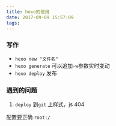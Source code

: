 ```yaml
---
title: hexo的使用
date: 2017-09-09 15:57:09
tags:
---
```


### 写作
- `hexo new "文件名"`
- `hexo generate` 可以追加`-w`参数实时变动
- `hexo deploy` 发布

### 遇到的问题
1. `deploy` 到`git` 上样式，js 404

配置要正确
`root:/`
